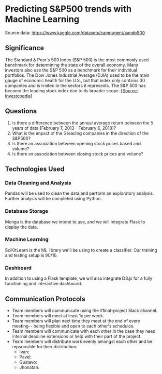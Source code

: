 # Predicting S&P500 trends with Machine Learning

Source data: https://www.kaggle.com/datasets/camnugent/sandp500

## Significance
The Standard & Poor's 500 Index (S&P 500) is the most commonly used benchmark for determining the state of the overall economy. Many investors also use the S&P 500 as a benchmark for their individual portfolios. The Dow Jones Industrial Average (DJIA) used to be the main gauge of economic health for the U.S., but that index only contains 30 companies and is limited in the sectors it represents. The S&P 500 has become the leading stock index due to its broader scope. [[Source: Investopedia]](https://www.investopedia.com/ask/answers/041315/what-are-pros-and-cons-using-sp-500-benchmark.asp#:~:text=The%20S%26P%20500%20is%20largely,of%20the%20American%20corporate%20economy)

## Questions
1. Is there a difference between the annual average return between the 5 years of data [February 7, 2013 - February 6, 2018]?
2. What is the impact of the 5 leading companies in the direction of the S&P500?
3. Is there an association between opening stock prices based and volume?
4. Is there an association between closing stock prices and volume?

## Technologies Used
### Data Cleaning and Analysis
Pandas will be used to clean the data and perform an exploratory analysis. Further analysis will be completed using Python.

### Database Storage
Mongo is the database we intend to use, and we will integrate Flask to display the data.

### Machine Learning
SciKitLearn is the ML library we'll be using to create a classifier. Our training and testing setup is 90/10. 

### Dashboard
In addition to using a Flask template, we will also integrate D3.js for a fully functioning and interactive dashboard.

## Communication Protocols
- Team members will communicate using the #final-project Slack channel.
- Team members will meet at least 1x per week.
- Team members will plan next time they meet at the end of every meeting-- being flexible and open to each other's schedules.
- Team members will communicate with each other in the case they need internal deadline extensions or help with their part of the project.
- Team members will distribute work evenly amongst each other and be repsonsible for their distribution.
  - Ivan:
  - Pavel:
  - Gustavo:
  - Jhonatan:
